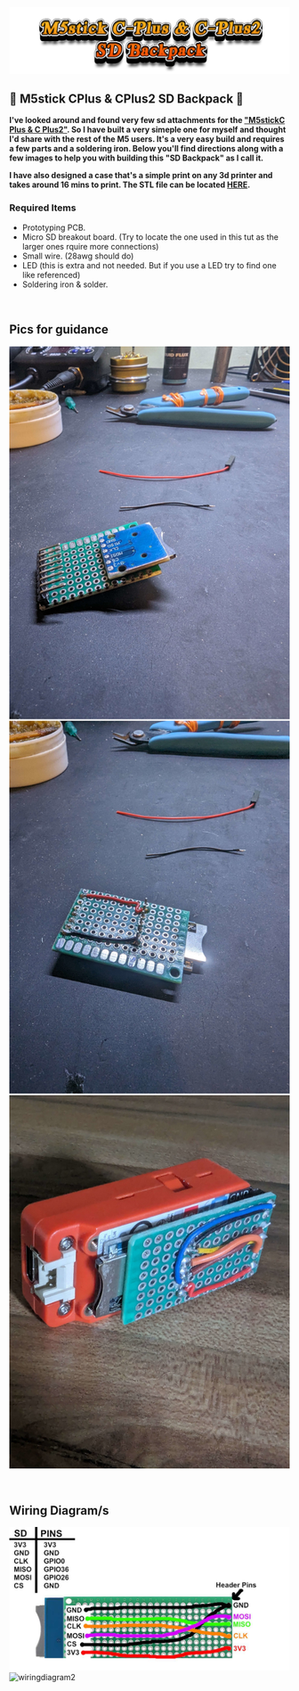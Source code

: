 ![Header](Images/mainheader.png)
<br>

## 🌟 M5stick CPlus & CPlus2 SD Backpack 🌟

<b>I've looked around and found very few sd attachments for the  <a href="https://shop.m5stack.com/products/m5stickc-plus-esp32-pico-mini-iot-development-kit">"M5stickC Plus & C Plus2"</a>. So I have built a very simeple one for myself and thought I'd share with the rest of the M5 users.
It's a very easy build and requires a few parts and a soldering iron. Below you'll find directions along with a few images to help you with building this "SD Backpack" as I call it.</b> 
<br>

<b>I have also designed a case that's a simple print on any 3d printer and takes around 16 mins to print. The STL file can be located <a href="https://github.com/ATOMNFT/M5stick-CPlus-SD-Backpack/blob/main/STL%20File/M5stick%20SD-Backpack%20Case%20V1.stl">HERE</a>.</b>

### Required Items
- Prototyping PCB.
- Micro SD breakout board. (Try to locate the one used in this tut as the larger ones rquire more connections)
- Small wire. (28awg should do)
- LED (this is extra and not needed. But if you use a LED try to find one like referenced)
- Soldering iron & solder.

<br>

## Pics for guidance  
![2](Images/2.jpg)![4](Images/4.jpg)![6](Images/6.jpg)

<br>

## Wiring Diagram/s
![wiringdiagram1](Images/wiringdiagram1.jpg)![wiringdiagram2](Images/wiringdiagram2.jpg)

<br>

